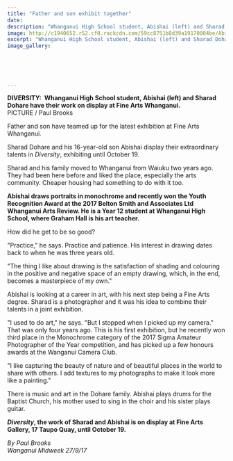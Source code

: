 ```yaml
---
title: "Father and son exhibit together"
date: 
description: "Whanganui High School student, Abishai (left) and Sharad Dohare have their work on display at Fine Arts Whanganui..."
image: http://c1940652.r52.cf0.rackcdn.com/59cc8751b8d39a19170004be/Abishai-Dohare-with-dad-exhibit-midweek-27-sept.jpg
excerpt: "Whanganui High School student, Abishai (left) and Sharad Dohare have their work on display at Fine Arts Whanganui."
image_gallery:
    
    
    
    
    
---
```


<p><span><strong>DIVERSITY:&nbsp; Whanganui High School student,&nbsp;Abishai (left) and Sharad Dohare have their work on display at Fine Arts Whanganui.</strong> <br />PICTURE / Paul Brooks</span></p>
<p class="element element-paragraph">Father and son have teamed up for the latest exhibition at Fine Arts Whanganui.</p>
<p class="element element-paragraph">Sharad Dohare and his 16-year-old son Abishai display their extraordinary talents in&nbsp;<em>Diversity</em>, exhibiting until October 19.</p>
<p class="element element-paragraph">Sharad and his family moved to Whanganui from Waiuku two years ago. They had been here before and liked the place, especially the arts community. Cheaper housing had something to do with it too.</p>
<p class="element element-paragraph"><strong>Abishai draws portraits in monochrome and recently won the Youth Recognition Award at the 2017 Belton Smith and Associates Ltd Whanganui Arts Review. He is a Year 12 student at Whanganui High School, where Graham Hall is his art teacher.</strong></p>
<p class="element element-paragraph">How did he get to be so good?</p>
<p class="element element-paragraph">"Practice," he says. Practice and patience. His interest in drawing dates back to when he was three years old.</p>
<p class="element element-paragraph">"The thing I like about drawing is the satisfaction of shading and colouring in the positive and negative space of an empty drawing, which, in the end, becomes a masterpiece of my own."</p>
<p class="element element-paragraph">Abishai is looking at a career in art, with his next step being a Fine Arts degree. Sharad is a photographer and it was his idea to combine their talents in a joint exhibition.</p>
<p class="element element-paragraph">"I used to do art," he says. "But I stopped when I picked up my camera." That was only four years ago. This is his first exhibition, but he recently won third place in the Monochrome category of the 2017 Sigma Amateur Photographer of the Year competition, and has picked up a few honours awards at the Wanganui Camera Club.</p>
<p class="element element-paragraph">"I like capturing the beauty of nature and of beautiful places in the world to share with others. I add textures to my photographs to make it look more like a painting."</p>
<p class="element element-paragraph">There is music and art in the Dohare family. Abishai plays drums for the Baptist Church, his mother used to sing in the choir and his sister plays guitar.</p>
<p class="element element-paragraph"><strong><em>Diversity</em>, the work of Sharad and Abishai is on display at Fine Arts Gallery, 17 Taupo Quay, until October 19.</strong></p>
<p><em>By Paul Brooks<br />Wanganui Midweek 27/9/17</em></p>

